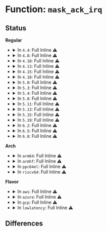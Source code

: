 # Function: <code>mask_ack_irq</code>

## Status
<b>Regular</b>
<ul>
<li>
<details>
<summary>In <code>4.4</code>: Full Inline ⚠️</summary>

**Collision:** Unique Static

**Inline:** Full

**Transformation:** False

**Instances:**

```
In kernel/irq/chip.c (ffffffff810dde48)
Location: kernel/irq/chip.c:281
Inline: True
Inline callers:
  - kernel/irq/chip.c:handle_level_irq
  - kernel/irq/chip.c:handle_edge_irq
  - kernel/irq/chip.c:__irq_do_set_handler
```
</details>
</li>
<li>
<details>
<summary>In <code>4.8</code>: Full Inline ⚠️</summary>

**Collision:** Unique Static

**Inline:** Full

**Transformation:** False

**Instances:**

```
In kernel/irq/chip.c (ffffffff810e3fb3)
Location: kernel/irq/chip.c:281
Inline: True
Inline callers:
  - kernel/irq/chip.c:__irq_do_set_handler
  - kernel/irq/chip.c:handle_edge_irq
  - kernel/irq/chip.c:handle_level_irq
```
</details>
</li>
<li>
<details>
<summary>In <code>4.10</code>: Full Inline ⚠️</summary>

**Collision:** Unique Static

**Inline:** Full

**Transformation:** False

**Instances:**

```
In kernel/irq/chip.c (ffffffff810ea509)
Location: kernel/irq/chip.c:280
Inline: True
Inline callers:
  - kernel/irq/chip.c:__irq_do_set_handler
  - kernel/irq/chip.c:handle_edge_irq
  - kernel/irq/chip.c:handle_level_irq
```
</details>
</li>
<li>
<details>
<summary>In <code>4.13</code>: Full Inline ⚠️</summary>

**Collision:** Unique Static

**Inline:** Full

**Transformation:** False

**Instances:**

```
In kernel/irq/chip.c (ffffffff810e9b7a)
Location: kernel/irq/chip.c:379
Inline: True
Inline callers:
  - kernel/irq/chip.c:__irq_do_set_handler
  - kernel/irq/chip.c:handle_edge_irq
  - kernel/irq/chip.c:handle_edge_irq
  - kernel/irq/chip.c:handle_level_irq
```
</details>
</li>
<li>
<details>
<summary>In <code>4.15</code>: Full Inline ⚠️</summary>

**Collision:** Unique Static

**Inline:** Full

**Transformation:** False

**Instances:**

```
In kernel/irq/chip.c (ffffffff810f20ca)
Location: kernel/irq/chip.c:402
Inline: True
Inline callers:
  - kernel/irq/chip.c:__irq_do_set_handler
  - kernel/irq/chip.c:handle_edge_irq
  - kernel/irq/chip.c:handle_edge_irq
  - kernel/irq/chip.c:handle_level_irq
```
</details>
</li>
<li>
<details>
<summary>In <code>4.18</code>: Full Inline ⚠️</summary>

**Collision:** Unique Static

**Inline:** Full

**Transformation:** False

**Instances:**

```
In kernel/irq/chip.c (ffffffff810fa572)
Location: kernel/irq/chip.c:400
Inline: True
Inline callers:
  - kernel/irq/chip.c:__irq_do_set_handler
  - kernel/irq/chip.c:handle_edge_irq
  - kernel/irq/chip.c:handle_edge_irq
  - kernel/irq/chip.c:handle_level_irq
```
</details>
</li>
<li>
<details>
<summary>In <code>5.0</code>: Full Inline ⚠️</summary>

**Collision:** Unique Static

**Inline:** Full

**Transformation:** False

**Instances:**

```
In kernel/irq/chip.c (ffffffff81105d32)
Location: kernel/irq/chip.c:400
Inline: True
Inline callers:
  - kernel/irq/chip.c:__irq_do_set_handler
  - kernel/irq/chip.c:__irq_do_set_handler
  - kernel/irq/chip.c:handle_edge_irq
  - kernel/irq/chip.c:handle_edge_irq
  - kernel/irq/chip.c:handle_edge_irq
  - kernel/irq/chip.c:handle_edge_irq
  - kernel/irq/chip.c:handle_level_irq
  - kernel/irq/chip.c:handle_level_irq
```
</details>
</li>
<li>
<details>
<summary>In <code>5.3</code>: Full Inline ⚠️</summary>

**Collision:** Unique Static

**Inline:** Full

**Transformation:** False

**Instances:**

```
In kernel/irq/chip.c (ffffffff8110f1ee)
Location: kernel/irq/chip.c:406
Inline: True
Inline callers:
  - kernel/irq/chip.c:__irq_do_set_handler
  - kernel/irq/chip.c:__irq_do_set_handler
  - kernel/irq/chip.c:handle_edge_irq
  - kernel/irq/chip.c:handle_edge_irq
  - kernel/irq/chip.c:handle_edge_irq
  - kernel/irq/chip.c:handle_edge_irq
  - kernel/irq/chip.c:handle_level_irq
  - kernel/irq/chip.c:handle_level_irq
```
</details>
</li>
<li>
<details>
<summary>In <code>5.4</code>: Full Inline ⚠️</summary>

**Collision:** Unique Static

**Inline:** Full

**Transformation:** False

**Instances:**

```
In kernel/irq/chip.c (ffffffff8111b4b7)
Location: kernel/irq/chip.c:406
Inline: True
Inline callers:
  - kernel/irq/chip.c:__irq_do_set_handler
  - kernel/irq/chip.c:__irq_do_set_handler
  - kernel/irq/chip.c:handle_edge_irq
  - kernel/irq/chip.c:handle_edge_irq
  - kernel/irq/chip.c:handle_edge_irq
  - kernel/irq/chip.c:handle_edge_irq
  - kernel/irq/chip.c:handle_level_irq
  - kernel/irq/chip.c:handle_level_irq
```
</details>
</li>
<li>
<details>
<summary>In <code>5.8</code>: Full Inline ⚠️</summary>

**Collision:** Unique Static

**Inline:** Full

**Transformation:** False

**Instances:**

```
In kernel/irq/chip.c (ffffffff81127657)
Location: kernel/irq/chip.c:406
Inline: True
Inline callers:
  - kernel/irq/chip.c:__irq_do_set_handler
  - kernel/irq/chip.c:__irq_do_set_handler
  - kernel/irq/chip.c:handle_edge_irq
  - kernel/irq/chip.c:handle_edge_irq
  - kernel/irq/chip.c:handle_edge_irq
  - kernel/irq/chip.c:handle_edge_irq
  - kernel/irq/chip.c:handle_level_irq
  - kernel/irq/chip.c:handle_level_irq
```
</details>
</li>
<li>
<details>
<summary>In <code>5.11</code>: Full Inline ⚠️</summary>

**Collision:** Unique Static

**Inline:** Full

**Transformation:** False

**Instances:**

```
In kernel/irq/chip.c (ffffffff81123257)
Location: kernel/irq/chip.c:406
Inline: True
Inline callers:
  - kernel/irq/chip.c:__irq_do_set_handler
  - kernel/irq/chip.c:__irq_do_set_handler
  - kernel/irq/chip.c:handle_edge_irq
  - kernel/irq/chip.c:handle_edge_irq
  - kernel/irq/chip.c:handle_edge_irq
  - kernel/irq/chip.c:handle_edge_irq
  - kernel/irq/chip.c:handle_level_irq
  - kernel/irq/chip.c:handle_level_irq
```
</details>
</li>
<li>
<details>
<summary>In <code>5.13</code>: Full Inline ⚠️</summary>

**Collision:** Unique Static

**Inline:** Full

**Transformation:** False

**Instances:**

```
In kernel/irq/chip.c (ffffffff811235b7)
Location: kernel/irq/chip.c:409
Inline: True
Inline callers:
  - kernel/irq/chip.c:__irq_do_set_handler
  - kernel/irq/chip.c:__irq_do_set_handler
  - kernel/irq/chip.c:handle_edge_irq
  - kernel/irq/chip.c:handle_edge_irq
  - kernel/irq/chip.c:handle_edge_irq
  - kernel/irq/chip.c:handle_edge_irq
  - kernel/irq/chip.c:handle_level_irq
  - kernel/irq/chip.c:handle_level_irq
```
</details>
</li>
<li>
<details>
<summary>In <code>5.15</code>: Full Inline ⚠️</summary>

**Collision:** Unique Static

**Inline:** Full

**Transformation:** False

**Instances:**

```
In kernel/irq/chip.c (ffffffff81143b87)
Location: kernel/irq/chip.c:409
Inline: True
Inline callers:
  - kernel/irq/chip.c:__irq_do_set_handler
  - kernel/irq/chip.c:__irq_do_set_handler
  - kernel/irq/chip.c:handle_edge_irq
  - kernel/irq/chip.c:handle_edge_irq
  - kernel/irq/chip.c:handle_edge_irq
  - kernel/irq/chip.c:handle_edge_irq
  - kernel/irq/chip.c:handle_level_irq
  - kernel/irq/chip.c:handle_level_irq
```
</details>
</li>
<li>
<details>
<summary>In <code>5.19</code>: Full Inline ⚠️</summary>

**Collision:** Unique Static

**Inline:** Full

**Transformation:** False

**Instances:**

```
In kernel/irq/chip.c (ffffffff81168034)
Location: kernel/irq/chip.c:406
Inline: True
Inline callers:
  - kernel/irq/chip.c:__irq_do_set_handler
  - kernel/irq/chip.c:__irq_do_set_handler
  - kernel/irq/chip.c:handle_edge_irq
  - kernel/irq/chip.c:handle_edge_irq
  - kernel/irq/chip.c:handle_edge_irq
  - kernel/irq/chip.c:handle_edge_irq
  - kernel/irq/chip.c:handle_level_irq
  - kernel/irq/chip.c:handle_level_irq
```
</details>
</li>
<li>
<details>
<summary>In <code>6.2</code>: Full Inline ⚠️</summary>

**Collision:** Unique Static

**Inline:** Full

**Transformation:** False

**Instances:**

```
In kernel/irq/chip.c (ffffffff8119c4f4)
Location: kernel/irq/chip.c:408
Inline: True
Inline callers:
  - kernel/irq/chip.c:__irq_do_set_handler
  - kernel/irq/chip.c:__irq_do_set_handler
  - kernel/irq/chip.c:handle_edge_irq
  - kernel/irq/chip.c:handle_edge_irq
  - kernel/irq/chip.c:handle_edge_irq
  - kernel/irq/chip.c:handle_edge_irq
  - kernel/irq/chip.c:handle_level_irq
  - kernel/irq/chip.c:handle_level_irq
```
</details>
</li>
<li>
<details>
<summary>In <code>6.5</code>: Full Inline ⚠️</summary>

**Collision:** Unique Static

**Inline:** Full

**Transformation:** False

**Instances:**

```
In kernel/irq/chip.c (ffffffff811ae368)
Location: kernel/irq/chip.c:409
Inline: True
Inline callers:
  - kernel/irq/chip.c:__irq_do_set_handler
  - kernel/irq/chip.c:__irq_do_set_handler
  - kernel/irq/chip.c:handle_edge_irq
  - kernel/irq/chip.c:handle_edge_irq
  - kernel/irq/chip.c:handle_edge_irq
  - kernel/irq/chip.c:handle_edge_irq
  - kernel/irq/chip.c:handle_level_irq
  - kernel/irq/chip.c:handle_level_irq
```
</details>
</li>
<li>
<details>
<summary>In <code>6.8</code>: Full Inline ⚠️</summary>

**Collision:** Unique Static

**Inline:** Full

**Transformation:** False

**Instances:**

```
In kernel/irq/chip.c (ffffffff811bdf68)
Location: kernel/irq/chip.c:409
Inline: True
Inline callers:
  - kernel/irq/chip.c:__irq_do_set_handler
  - kernel/irq/chip.c:__irq_do_set_handler
  - kernel/irq/chip.c:handle_edge_irq
  - kernel/irq/chip.c:handle_edge_irq
  - kernel/irq/chip.c:handle_edge_irq
  - kernel/irq/chip.c:handle_edge_irq
  - kernel/irq/chip.c:handle_level_irq
  - kernel/irq/chip.c:handle_level_irq
```
</details>
</li>
</ul>
<b>Arch</b>
<ul>
<li>
<details>
<summary>In <code>arm64</code>: Full Inline ⚠️</summary>

**Collision:** Unique Static

**Inline:** Full

**Transformation:** False

**Instances:**

```
In kernel/irq/chip.c (ffff80001017ec6c)
Location: kernel/irq/chip.c:406
Inline: True
Inline callers:
  - kernel/irq/chip.c:handle_fasteoi_mask_irq
  - kernel/irq/chip.c:handle_fasteoi_mask_irq
  - kernel/irq/chip.c:__irq_do_set_handler
  - kernel/irq/chip.c:__irq_do_set_handler
  - kernel/irq/chip.c:handle_edge_irq
  - kernel/irq/chip.c:handle_edge_irq
  - kernel/irq/chip.c:handle_edge_irq
  - kernel/irq/chip.c:handle_edge_irq
  - kernel/irq/chip.c:handle_level_irq
  - kernel/irq/chip.c:handle_level_irq
```
</details>
</li>
<li>
<details>
<summary>In <code>armhf</code>: Full Inline ⚠️</summary>

**Collision:** Unique Static

**Inline:** Full

**Transformation:** False

**Instances:**

```
In kernel/irq/chip.c (c03cf700)
Location: kernel/irq/chip.c:406
Inline: True
Inline callers:
  - kernel/irq/chip.c:__irq_do_set_handler
  - kernel/irq/chip.c:__irq_do_set_handler
  - kernel/irq/chip.c:handle_edge_irq
  - kernel/irq/chip.c:handle_edge_irq
  - kernel/irq/chip.c:handle_edge_irq
  - kernel/irq/chip.c:handle_edge_irq
  - kernel/irq/chip.c:handle_level_irq
  - kernel/irq/chip.c:handle_level_irq
```
</details>
</li>
<li>
<details>
<summary>In <code>ppc64el</code>: Full Inline ⚠️</summary>

**Collision:** Unique Static

**Inline:** Full

**Transformation:** False

**Instances:**

```
In kernel/irq/chip.c (c0000000001d9f04)
Location: kernel/irq/chip.c:406
Inline: True
Inline callers:
  - kernel/irq/chip.c:__irq_do_set_handler
  - kernel/irq/chip.c:__irq_do_set_handler
  - kernel/irq/chip.c:handle_edge_irq
  - kernel/irq/chip.c:handle_edge_irq
  - kernel/irq/chip.c:handle_edge_irq
  - kernel/irq/chip.c:handle_edge_irq
  - kernel/irq/chip.c:handle_level_irq
  - kernel/irq/chip.c:handle_level_irq
```
</details>
</li>
<li>
<details>
<summary>In <code>riscv64</code>: Full Inline ⚠️</summary>

**Collision:** Unique Static

**Inline:** Full

**Transformation:** False

**Instances:**

```
In kernel/irq/chip.c (ffffffe0001179f8)
Location: kernel/irq/chip.c:406
Inline: True
Inline callers:
  - kernel/irq/chip.c:__irq_do_set_handler
  - kernel/irq/chip.c:__irq_do_set_handler
  - kernel/irq/chip.c:handle_edge_irq
  - kernel/irq/chip.c:handle_edge_irq
  - kernel/irq/chip.c:handle_edge_irq
  - kernel/irq/chip.c:handle_edge_irq
  - kernel/irq/chip.c:handle_level_irq
  - kernel/irq/chip.c:handle_level_irq
```
</details>
</li>
</ul>
<b>Flavor</b>
<ul>
<li>
<details>
<summary>In <code>aws</code>: Full Inline ⚠️</summary>

**Collision:** Unique Static

**Inline:** Full

**Transformation:** False

**Instances:**

```
In kernel/irq/chip.c (ffffffff81113a97)
Location: kernel/irq/chip.c:406
Inline: True
Inline callers:
  - kernel/irq/chip.c:__irq_do_set_handler
  - kernel/irq/chip.c:__irq_do_set_handler
  - kernel/irq/chip.c:handle_edge_irq
  - kernel/irq/chip.c:handle_edge_irq
  - kernel/irq/chip.c:handle_edge_irq
  - kernel/irq/chip.c:handle_edge_irq
  - kernel/irq/chip.c:handle_level_irq
  - kernel/irq/chip.c:handle_level_irq
```
</details>
</li>
<li>
<details>
<summary>In <code>azure</code>: Full Inline ⚠️</summary>

**Collision:** Unique Static

**Inline:** Full

**Transformation:** False

**Instances:**

```
In kernel/irq/chip.c (ffffffff811047a7)
Location: kernel/irq/chip.c:406
Inline: True
Inline callers:
  - kernel/irq/chip.c:__irq_do_set_handler
  - kernel/irq/chip.c:__irq_do_set_handler
  - kernel/irq/chip.c:handle_edge_irq
  - kernel/irq/chip.c:handle_edge_irq
  - kernel/irq/chip.c:handle_edge_irq
  - kernel/irq/chip.c:handle_edge_irq
  - kernel/irq/chip.c:handle_level_irq
  - kernel/irq/chip.c:handle_level_irq
```
</details>
</li>
<li>
<details>
<summary>In <code>gcp</code>: Full Inline ⚠️</summary>

**Collision:** Unique Static

**Inline:** Full

**Transformation:** False

**Instances:**

```
In kernel/irq/chip.c (ffffffff81111987)
Location: kernel/irq/chip.c:406
Inline: True
Inline callers:
  - kernel/irq/chip.c:__irq_do_set_handler
  - kernel/irq/chip.c:__irq_do_set_handler
  - kernel/irq/chip.c:handle_edge_irq
  - kernel/irq/chip.c:handle_edge_irq
  - kernel/irq/chip.c:handle_edge_irq
  - kernel/irq/chip.c:handle_edge_irq
  - kernel/irq/chip.c:handle_level_irq
  - kernel/irq/chip.c:handle_level_irq
```
</details>
</li>
<li>
<details>
<summary>In <code>lowlatency</code>: Full Inline ⚠️</summary>

**Collision:** Unique Static

**Inline:** Full

**Transformation:** False

**Instances:**

```
In kernel/irq/chip.c (ffffffff8111cf47)
Location: kernel/irq/chip.c:406
Inline: True
Inline callers:
  - kernel/irq/chip.c:__irq_do_set_handler
  - kernel/irq/chip.c:__irq_do_set_handler
  - kernel/irq/chip.c:handle_edge_irq
  - kernel/irq/chip.c:handle_edge_irq
  - kernel/irq/chip.c:handle_edge_irq
  - kernel/irq/chip.c:handle_edge_irq
  - kernel/irq/chip.c:handle_level_irq
  - kernel/irq/chip.c:handle_level_irq
```
</details>
</li>
</ul>

## Differences
